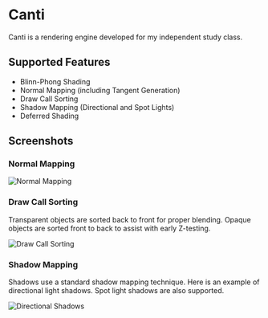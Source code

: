 # Canti

Canti is a rendering engine developed for my independent study class.

## Supported Features

- Blinn-Phong Shading
- Normal Mapping (including Tangent Generation)
- Draw Call Sorting
- Shadow Mapping (Directional and Spot Lights)
- Deferred Shading

## Screenshots

### Normal Mapping

![Normal Mapping](http://i.imgur.com/K8Gm6ky.png)

### Draw Call Sorting

Transparent objects are sorted back to front for proper blending. Opaque objects are sorted front to back to assist with early Z-testing.

![Draw Call Sorting](http://i.imgur.com/ef5MZoS.png)

### Shadow Mapping

Shadows use a standard shadow mapping technique. Here is an example of directional light shadows. Spot light shadows are also supported.

![Directional Shadows](http://i.imgur.com/ozyHPQF.png)
